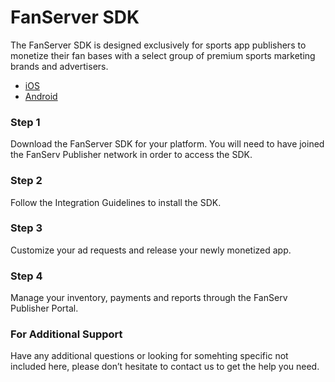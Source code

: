 # FanServer SDK

The FanServer SDK is designed exclusively for sports app publishers to monetize their fan bases with a select group of premium sports marketing brands and advertisers.

- [iOS](iOS)
- [Android](Android)

### Step 1

Download the FanServer SDK for your platform.  You will need to have joined the FanServ Publisher network in order to access the SDK.  

### Step 2

Follow the Integration Guidelines to install the SDK.

### Step 3

Customize your ad requests and release your newly monetized app.

### Step 4

Manage your inventory, payments and reports through the FanServ Publisher Portal.

### For Additional Support

Have any additional questions or looking for somehting specific not included here, please don’t hesitate to contact us to get the help you need.